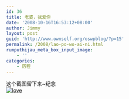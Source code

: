 ```yaml
---
id: 36
title: 老婆，我爱你
date: '2008-10-16T16:53:12+08:00'
author: Jimmy
layout: post
guid: 'http://www.ownself.org/oswpblog/?p=15'
permalink: /2008/lao-po-wo-ai-ni.html
rumputhijau_meta_box_input_image:
    - ''
categories:
    - 历程
---
```


这个截图留下来~~~纪念~~  
[![love](/wp-content/uploads/2012/04/love_thumb.jpg "love")](/wp-content/uploads/2012/04/love.jpg)